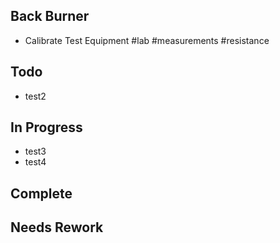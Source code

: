 ## Back Burner
- Calibrate Test Equipment #lab #measurements #resistance  

## Todo
- test2  

## In Progress
- test3  
- test4  

## Complete

## Needs Rework